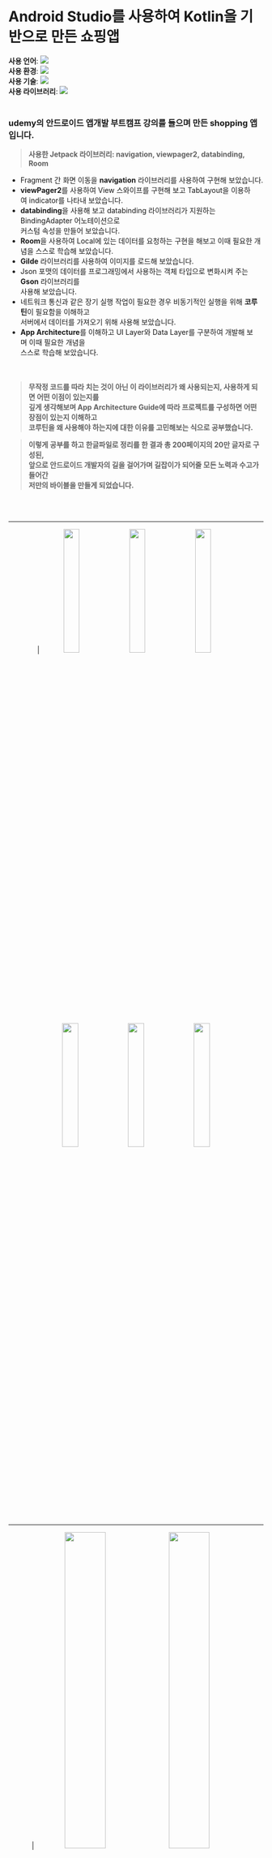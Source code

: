 # Android Studio를 사용하여 Kotlin을 기반으로 만든 쇼핑앱

**사용 언어**:  <img src="https://img.shields.io/badge/Kotlin-7F52FF?style=flat&logo=Kotlin&logoColor=white"/>  
**사용 환경**:  <img src="https://img.shields.io/badge/Android Studio-3DDC84?style=flat&logo=Android Studio&logoColor=white"/>  
**사용 기술**:  <img src="https://img.shields.io/badge/Firebase-FFCA28?style=flat&logo=Firebase&logoColor=white"/>  
**사용 라이브러리**:  <img src="https://img.shields.io/badge/Jetpack Compose-4285F4?style=flat&logo=Jetpack Compose&logoColor=white"/>
<br></br>
### udemy의 안드로이드 앱개발 부트캠프 강의를 들으며 만든 shopping 앱 입니다.

>**사용한 Jetpack 라이브러리: navigation, viewpager2, databinding, Room**   
* Fragment 간 화면 이동을 **navigation** 라이브러리를 사용하여 구현해 보았습니다.  
* **viewPager2**를 사용하여 View 스와이프를 구현해 보고 TabLayout을 이용하여 indicator를 나타내 보았습니다.  
* **databinding**을 사용해 보고 databinding 라이브러리가 지원하는 BindingAdapter 어노테이션으로   
 커스텀 속성을 만들어 보았습니다.  
* **Room**을 사용하여 Local에 있는 데이터를 요청하는 구현을 해보고 이때 필요한 개념을 스스로 학습해 보았습니다.  
* **Gilde** 라이브러리를 사용하여 이미지를 로드해 보았습니다.  
* Json 포맷의 데이터를 프로그래밍에서 사용하는 객체 타입으로 변화시켜 주는 **Gson** 라이브러리를   
사용해 보았습니다.  
* 네트워크 통신과 같은 장기 실행 작업이 필요한 경우 비동기적인 실행을 위해 **코루틴**이 필요함을 이해하고  
서버에서 데이터를 가져오기 위해 사용해 보았습니다.    
* **App Architecture**를 이해하고 UI Layer와 Data Layer를 구분하여 개발해 보며 이때 필요한 개념을  
 스스로 학습해 보았습니다.       
<br></br>
>**무작정 코드를 따라 치는 것이 아닌 이 라이브러리가 왜 사용되는지, 사용하게 되면 어떤 이점이 있는지를  
깊게 생각해보며 App Architecture Guide에 따라 프로젝트를 구성하면 어떤 장점이 있는지 이해하고   
코루틴을 왜 사용해야 하는지에 대한 이유를 고민해보는 식으로 공부했습니다.**

>**이렇게 공부를 하고 한글파일로 정리를 한 결과 총 200페이지의 20만 글자로 구성된,  
앞으로 안드로이드 개발자의 길을 걸어가며 길잡이가 되어줄 모든 노력과 수고가 들어간   
저만의 바이블을 만들게 되었습니다.**  

<br></br>

---

<div align="center">
|<img width="25%" src="https://user-images.githubusercontent.com/95847909/215723226-6636edd3-4477-4ce5-9ae4-d0325e9cf9e1.jpg"/>
<img width="25%" src="https://user-images.githubusercontent.com/95847909/215723236-1c5da8c1-6436-44de-9540-6e8675ffcd5e.jpg"/>
<img width="25%" src="https://user-images.githubusercontent.com/95847909/215723245-f8803586-6e04-45bb-8c87-797706d7ec7a.jpg"/>
<img width="25%" src="https://user-images.githubusercontent.com/95847909/215723247-ca199c6e-6ea2-4539-b336-46832270fbfc.jpg"/>
<img width="25%" src="https://user-images.githubusercontent.com/95847909/215723252-680ae889-6279-4ae4-b0ed-36bf3dc2be79.jpg"/>
<img width="25%" src="https://user-images.githubusercontent.com/95847909/215723254-4d126ead-f065-46d1-ae2c-b1c5f681a21f.jpg"/
</div>
  
---

<div align="center">
|<img width="40%" src="https://user-images.githubusercontent.com/95847909/215741478-f34a2333-9d93-4702-8407-b6ea2db5ad0b.png"/>
<img width="40%" src="https://user-images.githubusercontent.com/95847909/215741483-f07eb7aa-9d37-415f-a066-97c5d1bc1275.png"/>
<img width="40%" src="https://user-images.githubusercontent.com/95847909/215741487-e6e3ddbe-5dbf-4456-8626-5e90afde1f9f.png"/>
<img width="40%" src="https://user-images.githubusercontent.com/95847909/215741492-f696b952-b9db-448c-bdaf-983981d58cd9.png"/>
</div>


